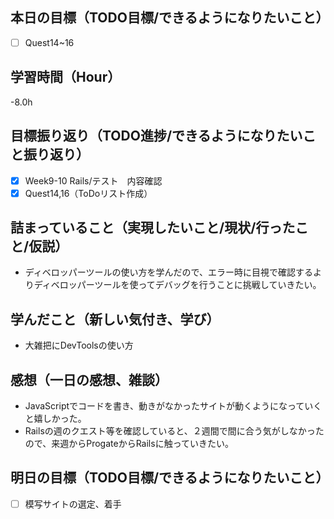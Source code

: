 ## 本日の目標（TODO目標/できるようになりたいこと）
- [ ] Quest14~16
## 学習時間（Hour）
-8.0h
## 目標振り返り（TODO進捗/できるようになりたいこと振り返り）
- [x] Week9-10 Rails/テスト　内容確認
- [x] Quest14,16（ToDoリスト作成）

## 詰まっていること（実現したいこと/現状/行ったこと/仮説）
- ディベロッパーツールの使い方を学んだので、エラー時に目視で確認するよりディベロッパーツールを使ってデバッグを行うことに挑戦していきたい。
## 学んだこと（新しい気付き、学び）
- 大雑把にDevToolsの使い方
## 感想（一日の感想、雑談）
- JavaScriptでコードを書き、動きがなかったサイトが動くようになっていくと嬉しかった。
- Railsの週のクエスト等を確認していると、２週間で間に合う気がしなかったので、来週からProgateからRailsに触っていきたい。
## 明日の目標（TODO目標/できるようになりたいこと）
- [ ] 模写サイトの選定、着手
